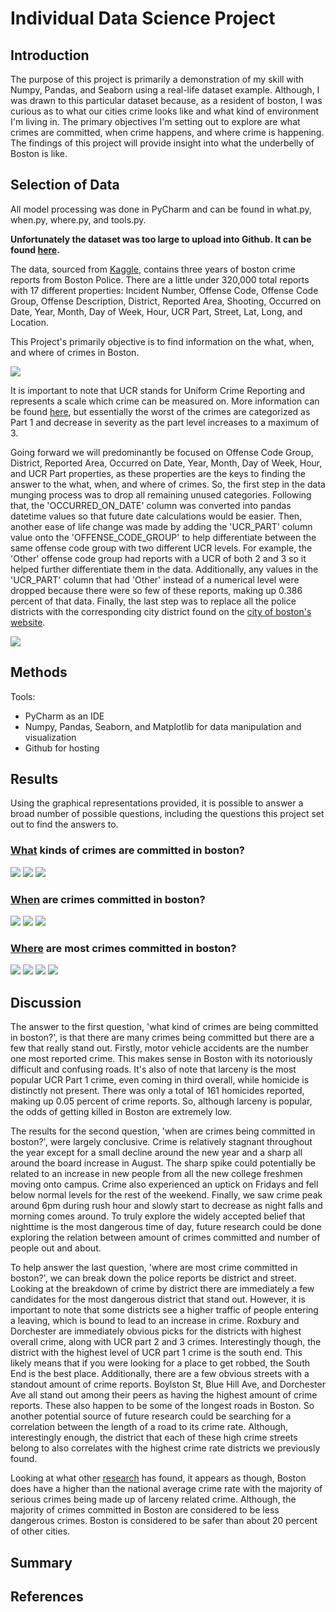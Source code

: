 # Individual Data Science Project
## Introduction
The purpose of this project is primarily a demonstration of my skill with Numpy, Pandas, and Seaborn using a real-life dataset example. Although, I was drawn to this particular dataset because, as a resident of boston, I was curious as to what our cities crime looks like and what kind of environment I'm living in. The primary objectives I'm setting out to explore are what crimes are committed, when crime happens, and where crime is happening. The findings of this project will provide insight into what the underbelly of Boston is like.


## Selection of Data
All model processing was done in PyCharm and can be found in what.py, when.py, where.py, and tools.py.

**Unfortunately the dataset was too large to upload into Github. It can be found [here](https://www.kaggle.com/datasets/AnalyzeBoston/crimes-in-boston).**

The data, sourced from [Kaggle](https://www.kaggle.com/datasets/AnalyzeBoston/crimes-in-boston), contains three years of boston crime reports from Boston Police. There are a little under 320,000 total reports with 17 different properties: Incident Number, Offense Code, Offense Code Group, Offense Description, District, Reported Area, Shooting, Occurred on Date, Year, Month, Day of Week, Hour, UCR Part, Street, Lat, Long, and Location.

This Project's primarily objective is to find information on the what, when, and where of crimes in Boston. 

![](https://github.com/woodleighjATWIT/individualdatasciproject/blob/main/dataset_picture.PNG)

It is important to note that UCR stands for Uniform Crime Reporting and represents a scale which crime can be measured on. More information can be found [here](https://ucr.fbi.gov/crime-in-the-u.s/2011/crime-in-the-u.s.-2011/offense-definitions), but essentially the worst of the crimes are categorized as Part 1 and decrease in severity as the part level increases to a maximum of 3. 

Going forward we will predominantly be focused on Offense Code Group, District, Reported Area, Occurred on Date, Year, Month, Day of Week, Hour, and UCR Part properties, as these properties are the keys to finding the answer to the what, when, and where of crimes. So, the first step in the data munging process was to drop all remaining unused categories. Following that, the 'OCCURRED_ON_DATE' column was converted into pandas datetime values so that future date calculations would be easier. Then, another ease of life change was made by adding the 'UCR_PART' column value onto the 'OFFENSE_CODE_GROUP' to help differentiate between the same offense code group with two different UCR levels. For example, the 'Other' offense code group had reports with a UCR of both 2 and 3 so it helped further differentiate them in the data. Additionally, any values in the 'UCR_PART' column that had 'Other' instead of a numerical level were dropped because there were so few of these reports, making up 0.386 percent of that data. Finally, the last step was to replace all the police districts with the corresponding city district found on the [city of boston's website](https://www.boston.gov/departments/police). 

![](https://github.com/woodleighjATWIT/individualdatasciproject/blob/main/data_munging_code.PNG)


## Methods
Tools:
  * PyCharm as an IDE 
  * Numpy, Pandas, Seaborn, and Matplotlib for data manipulation and visualization
  * Github for hosting 


## Results
Using the graphical representations provided, it is possible to answer a broad number of possible questions, including the questions this project set out to find the answers to.

### [What](https://github.com/woodleighjATWIT/individualdatasciproject/blob/main/what.py) kinds of crimes are committed in boston?
![](https://github.com/woodleighjATWIT/individualdatasciproject/blob/main/AllReportedCrimesbyOffense.png)
![](https://github.com/woodleighjATWIT/individualdatasciproject/blob/main/What_Top20CrimesOverTime.png)
![](https://github.com/woodleighjATWIT/individualdatasciproject/blob/main/What_CrimesOverTime.png)

### [When](https://github.com/woodleighjATWIT/individualdatasciproject/blob/main/when.py) are crimes committed in boston?
![](https://github.com/woodleighjATWIT/individualdatasciproject/blob/main/When_AverageNumberofAllCrimeByMonth.png)
![](https://github.com/woodleighjATWIT/individualdatasciproject/blob/main/When_AverageNumberofCrimeByDayofTheWeek.png)
![](https://github.com/woodleighjATWIT/individualdatasciproject/blob/main/When_AverageNumberofAllCrimeByHour.png)

### [Where](https://github.com/woodleighjATWIT/individualdatasciproject/blob/main/where.py) are most crimes committed in boston?
![](https://github.com/woodleighjATWIT/individualdatasciproject/blob/main/Where_AllCrimesbyDistrict.png)
![](https://github.com/woodleighjATWIT/individualdatasciproject/blob/main/Where_URCCrimesbyDistrict.png)
![](https://github.com/woodleighjATWIT/individualdatasciproject/blob/main/Where_URCCrimesbyStreet_3.png)
![](https://github.com/woodleighjATWIT/individualdatasciproject/blob/main/Where_AllCrimesbyStreet_3.png)


## Discussion
The answer to the first question, 'what kind of crimes are being committed in boston?', is that there are many crimes being committed but there are a few that really stand out. Firstly, motor vehicle accidents are the number one most reported crime. This makes sense in Boston with its notoriously difficult and confusing roads. It's also of note that larceny is the most popular UCR Part 1 crime, even coming in third overall, while homicide is distinctly not present. There was only a total of 161 homicides reported, making up 0.05 percent of crime reports. So, although larceny is popular, the odds of getting killed in Boston are extremely low.

The results for the second question, 'when are crimes being committed in boston?', were largely conclusive. Crime is relatively stagnant throughout the year except for a small decline around the new year and a sharp all around the board increase in August. The sharp spike could potentially be related to an increase in new people from all the new college freshmen moving onto campus. Crime also experienced an uptick on Fridays and fell below normal levels for the rest of the weekend. Finally, we saw crime peak around 6pm during rush hour and slowly start to decrease as night falls and morning comes around. To truly explore the widely accepted belief that nighttime is the most dangerous time of day, future research could be done exploring the relation between amount of crimes committed and number of people out and about. 

To help answer the last question, 'where are most crime committed in boston?', we can break down the police reports be district and street. Looking at the breakdown of crime by district there are immediately a few candidates for the most dangerous district that stand out. However, it is important to note that some districts see a higher traffic of people entering a leaving, which is bound to lead to an increase in crime. Roxbury and Dorchester are immediately obvious picks for the districts with highest overall crime, along with UCR part 2 and 3 crimes. Interestingly though, the district with the highest level of UCR part 1 crime is the south end. This likely means that if you were looking for a place to get robbed, the South End is the best place. Additionally, there are a few obvious streets with a standout amount of crime reports. Boylston St, Blue Hill Ave, and Dorchester Ave all stand out among their peers as having the highest amount of crime reports. These also happen to be some of the longest roads in Boston. So another potential source of future research could be searching for a correlation between the length of a road to its crime rate. Although, interestingly enough, the district that each of these high crime streets belong to also correlates with the highest crime rate districts we previously found.

Looking at what other [research](https://viatravelers.com/is-boston-safe/#:~:text=1%20in%20every%20154%20people,cities%20in%20the%20United%20States.) has found, it appears as though, Boston does have a higher than the national average crime rate with the majority of serious crimes being made up of larceny related crime. Although, the majority of crimes committed in Boston are considered to be less dangerous crimes. Boston is considered to be safer than about 20 percent of other cities.


## Summary



## References



